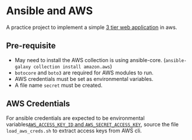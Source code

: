 # Ansible and AWS

A practice project to implement a simple [3 tier web application](./aws_3_tier.drawio.svg) in aws.

## Pre-requisite

- May need to install the AWS collection is using ansible-core. (`ansible-galaxy collection install amazon.aws`)
- `botocore` and `boto3` are required for AWS modules to run.
- AWS credentials must be set as environmental variables.
- A file name `secret` must be created.

## AWS Credentials

For ansible credentials are expected to be environmental variables[`AWS_ACCESS_KEY_ID` and `AWS_SECRET_ACCESS_KEY`](https://docs.ansible.com/ansible/latest/collections/amazon/aws/docsite/guide_aws.html#authentication), source the file `load_aws_creds.sh` to extract access keys from AWS cli.

